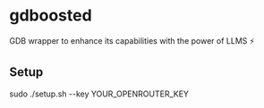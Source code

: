 # gdboosted
GDB wrapper to enhance its capabilities with the power of LLMS ⚡

## Setup

sudo ./setup.sh --key YOUR_OPENROUTER_KEY